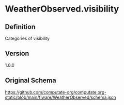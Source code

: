 # WeatherObserved.visibility

## Definition
Categories of visibility

## Version
1.0.0

## Original Schema
https://github.com/computate-org/computate.org-static/blob/main/fiware/WeatherObserved/schema.json

